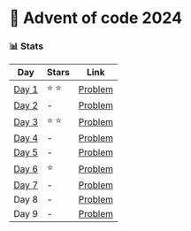 # 🎄 Advent of code 2024

### 📊 Stats
| Day | Stars | Link |
| --- | ----- | ---- |
| [Day 1](https://github.com/Filipsys/advent-of-code-2024/tree/main/day-1) | ⭐️ ⭐️ | [Problem](https://adventofcode.com/2024/day/1) |
| [Day 2](https://github.com/Filipsys/advent-of-code-2024/tree/main/day-2) | - | [Problem](https://adventofcode.com/2024/day/2) |
| [Day 3](https://github.com/Filipsys/advent-of-code-2024/tree/main/day-3) | ⭐️ ⭐️ | [Problem](https://adventofcode.com/2024/day/3) |
| [Day 4](https://github.com/Filipsys/advent-of-code-2024/tree/main/day-4) | - | [Problem](https://adventofcode.com/2024/day/4) |
| [Day 5](https://github.com/Filipsys/advent-of-code-2024/tree/main/day-5) | - | [Problem](https://adventofcode.com/2024/day/5) |
| [Day 6](https://github.com/Filipsys/advent-of-code-2024/tree/main/day-6) | ⭐️ | [Problem](https://adventofcode.com/2024/day/6) |
| [Day 7](https://github.com/Filipsys/advent-of-code-2024/tree/main/day-7) | - | [Problem](https://adventofcode.com/2024/day/7) |
| Day 8 | - | [Problem](https://adventofcode.com/2024/day/8) |
| Day 9 | - | [Problem](https://adventofcode.com/2024/day/9) |
